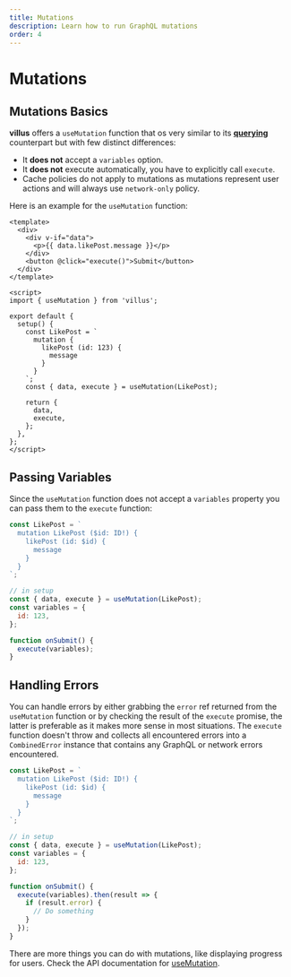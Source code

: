```yaml
---
title: Mutations
description: Learn how to run GraphQL mutations
order: 4
---
```


# Mutations

## Mutations Basics

**villus** offers a `useMutation` function that os very similar to its **[querying](/queries.md)** counterpart but with few distinct differences:

- It **does not** accept a `variables` option.
- It **does not** execute automatically, you have to explicitly call `execute`.
- Cache policies do not apply to mutations as mutations represent user actions and will always use `network-only` policy.

Here is an example for the `useMutation` function:

```vue
<template>
  <div>
    <div v-if="data">
      <p>{{ data.likePost.message }}</p>
    </div>
    <button @click="execute()">Submit</button>
  </div>
</template>

<script>
import { useMutation } from 'villus';

export default {
  setup() {
    const LikePost = `
      mutation {
        likePost (id: 123) {
          message
        }
      }
    `;
    const { data, execute } = useMutation(LikePost);

    return {
      data,
      execute,
    };
  },
};
</script>
```

## Passing Variables

Since the `useMutation` function does not accept a `variables` property you can pass them to the `execute` function:

```js
const LikePost = `
  mutation LikePost ($id: ID!) {
    likePost (id: $id) {
      message
    }
  }
`;

// in setup
const { data, execute } = useMutation(LikePost);
const variables = {
  id: 123,
};

function onSubmit() {
  execute(variables);
}
```

## Handling Errors

You can handle errors by either grabbing the `error` ref returned from the `useMutation` function or by checking the result of the `execute` promise, the latter is preferable as it makes more sense in most situations. The `execute` function doesn't throw and collects all encountered errors into a `CombinedError` instance that contains any GraphQL or network errors encountered.

```js
const LikePost = `
  mutation LikePost ($id: ID!) {
    likePost (id: $id) {
      message
    }
  }
`;

// in setup
const { data, execute } = useMutation(LikePost);
const variables = {
  id: 123,
};

function onSubmit() {
  execute(variables).then(result => {
    if (result.error) {
      // Do something
    }
  });
}
```

There are more things you can do with mutations, like displaying progress for users. Check the API documentation for [useMutation](/api/use-mutation).
